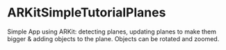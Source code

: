 # ARKitSimpleTutorialPlanes
Simple App using ARKit: detecting planes, updating planes to make them bigger &amp; adding objects to the plane. Objects can be rotated and zoomed. 
